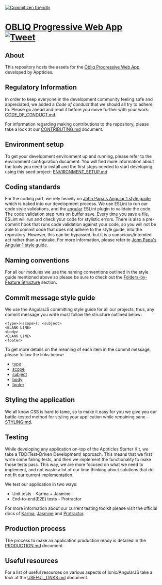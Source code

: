 [![Commitizen friendly](https://img.shields.io/badge/commitizen-friendly-brightgreen.svg)](http://commitizen.github.io/cz-cli/)

# [OBLIQ Progressive Web App](https://pwathemes.com) &nbsp; [![Tweet](https://img.shields.io/twitter/url/http/shields.io.svg?style=social)](https://twitter.com/intent/tweet?text=Get%20Started%20With%20Progressive%20Web%20Apps&url=https://pwathemes.com&via=appticles&hashtags=pwa,mobile,javascript)


## About

This repository hosts the assets for the [Obliq Progressive Web App](https://wpmobilepack.com/mobile-app-themes/obliq.html), developed by Appticles.

## Regulatory Information

In order to keep everyone in the development community feeling safe and appreciated,
we added a *Code of conduct* that we should all try to adhere to. Please go ahead
and read it before you move further with your work: [CODE_OF_CONDUCT.md](CODE_OF_CONDUCT.md).

For information regarding making contributions to the repository, please take a look
at our [CONTRIBUTING.md](CONTRIBUTING.md) document.

## Environment setup

To get your development environment up and running, please refer to the environment
configuration document. You will find more information about the tools you
need to install and the first steps needed to start developing using this seed project:
[ENVIRONMENT_SETUP.md](ENVIRONMENT_SETUP.md)

## Coding standards

For the coding part, we rely heavily on [John Papa's Angular 1 style guide](https://github.com/johnpapa/angular-styleguide/blob/master/a1/README.md) which is baked
into our development process. We use ESLint to run our code style validations, and the [angular](https://www.npmjs.com/package/eslint-plugin-angular)
ESLint plugin to validate the code. The code validation step runs on buffer save.
Every time you save a file, ESLint will run and check your code for stylistic errors.
There is also a pre-commit hook that runs code validation against your code, so you will not be
able to commit code that does not adhere to the style guide, into the repository.
However, this can be bypassed, but it is a conscious/intended act rather than a mistake.
For more information, please refer to [John Papa's Angular 1 style guide](https://github.com/johnpapa/angular-styleguide/blob/master/a1/README.md).

## Naming conventions

For all our modules we use the naming conventions outlined in the style guide mentioned above so please be sure
to check out the [Folders-by-Feature Structure](https://github.com/johnpapa/angular-styleguide/blob/master/a1/README.md#folders-by-feature-structure) section.

## Commit message style guide

We use the AngularJS committing style guide for all our projects, thus, any commit message
you write must follow the structure outlined below:

```
<type>(<scope>): <subject>  
<BLANK LINE>  
<body>  
<BLANK LINE>  
<footer>
```  

To get more details on the meaning of each item in the commit message, please follow the links below:

- [type](https://github.com/angular/angular.js/blob/master/CONTRIBUTING.md#type)
- [scope](https://github.com/angular/angular.js/blob/master/CONTRIBUTING.md#scope)
- [subject](https://github.com/angular/angular.js/blob/master/CONTRIBUTING.md#subject)  
- [body](https://github.com/angular/angular.js/blob/master/CONTRIBUTING.md#body)  
- [footer](https://github.com/angular/angular.js/blob/master/CONTRIBUTING.md#footer)  

## Styling the application

We all know CSS is hard to tame, so to make it easy for you we give you our battle-tested method for styling your application while remaining sane - [STYLING.md](STYLING.md). 

## Testing

While developing any application on-top of the Appticles Starter Kit, we take a TDD(Test-Driven Development)
approach. This means that we first write some failing tests, and then we implement the functionality to make
those tests pass. This way, we are more focused on what we need to implement, and not waste a lot
of our time thinking about solutions that do not fit our current implementation.

We test our application in two ways:

- Unit tests - Karma + Jasmine
- End-to-end(E2E) tests - Protractor

For more information about our current testing toolkit please visit the official docs of [Karma](https://karma-runner.github.io/1.0/index.html), [Jasmine](http://jasmine.github.io/) and [Protractor](http://www.protractortest.org/#/).

## Production process

The process to make an application production ready is detailed in the [PRODUCTION.md](PRODUCTION.md) document.

## Useful resources

For a list of useful resources on various aspects of Ionic/AngularJS take a look at
the [USEFUL_LINKS.md](USEFUL_LINKS.md) document.

